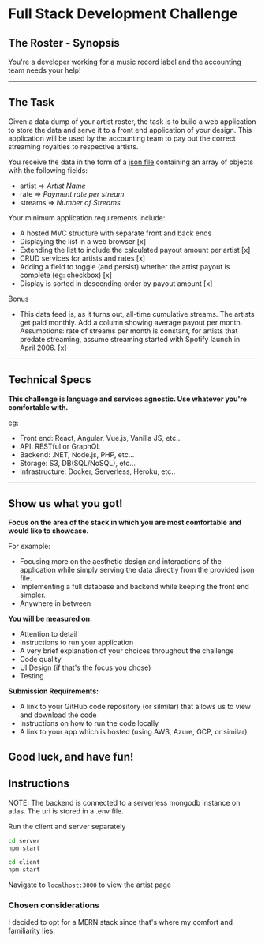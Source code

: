 # Full Stack Development Challenge

## The Roster - Synopsis

You're a developer working for a music record label and the accounting team needs your help!

---

## The Task

Given a data dump of your artist roster, the task is to build a web application to store the data and serve it to a front end application of your design. This application will be used by the accounting team to pay out the correct streaming royalties to respective artists.

You receive the data in the form of a [json file](./roster.json) containing an array of objects with the following fields:

- artist => _Artist Name_
- rate => _Payment rate per stream_
- streams => _Number of Streams_

Your minimum application requirements include:

- A hosted MVC structure with separate front and back ends
- Displaying the list in a web browser [x]
- Extending the list to include the calculated payout amount per artist [x]
- CRUD services for artists and rates [x]
- Adding a field to toggle (and persist) whether the artist payout is complete (eg: checkbox) [x]
- Display is sorted in descending order by payout amount [x]

Bonus
- This data feed is, as it turns out, all-time cumulative streams. The artists get paid monthly. Add a column showing average payout per month. Assumptions: rate of streams per month is constant, for artists that predate streaming, assume streaming started with Spotify launch in April 2006. [x]

---

## Technical Specs

**This challenge is language and services agnostic. Use whatever you're comfortable with.**

eg:

- Front end: React, Angular, Vue.js, Vanilla JS, etc...
- API: RESTful or GraphQL
- Backend: .NET, Node.js, PHP, etc...
- Storage: S3, DB(SQL/NoSQL), etc...
- Infrastructure: Docker, Serverless, Heroku, etc.. 

---

## **Show us what you got!**

**Focus on the area of the stack in which you are most comfortable and would like to showcase.**

For example:

- Focusing more on the aesthetic design and interactions of the application while simply serving the data directly from the provided json file.
- Implementing a full database and backend while keeping the front end simpler.
- Anywhere in between

**You will be measured on:**

- Attention to detail
- Instructions to run your application
- A very brief explanation of your choices throughout the challenge
- Code quality
- UI Design (if that's the focus you chose)
- Testing

**Submission Requirements:**

- A link to your GitHub code repository (or silmilar) that allows us to view and download the code
- Instructions on how to run the code locally
- A link to your app which is hosted (using AWS, Azure, GCP, or similar)

## Good luck, and have fun!

## Instructions

NOTE: The backend is connected to a serverless mongodb instance on atlas. The uri is stored in a .env file.

Run the client and server separately

```bash
cd server
npm start
```

```bash
cd client
npm start
```

Navigate to `localhost:3000` to view the artist page

### Chosen considerations

I decided to opt for a MERN stack since that's where my comfort and familiarity lies.

